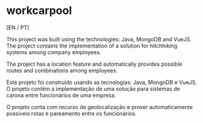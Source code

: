 # workcarpool

[EN / PT]

This project was built using the technologies: Java, MongoDB and VueJS. The project contains the implementation
of a solution for hitchhiking systems among company employees.

The project has a location feature and automatically provides possible routes and combinations among employees.

Este projeto foi construído usando as tecnologias: Java, MongoDB e VueJS. O projeto contém a implementação
de uma solução para sistemas de carona entre funcionários de uma empresa. 

O projeto conta com recurso de geolocalização e prover automaticamente possíveis rotas e pareamento entre os funcionários.
